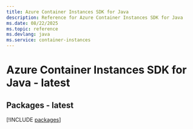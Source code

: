 ```yaml
---
title: Azure Container Instances SDK for Java
description: Reference for Azure Container Instances SDK for Java
ms.date: 08/22/2025
ms.topic: reference
ms.devlang: java
ms.service: container-instances
---
```

# Azure Container Instances SDK for Java - latest
## Packages - latest
[!INCLUDE [packages](container-instances-index.md)]